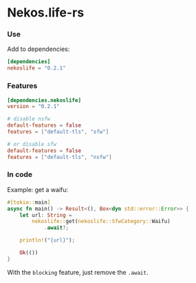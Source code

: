 # Nekos.life-rs

### Use

Add to dependencies:

```toml
[dependencies]
nekoslife = "0.2.1"
```

### Features

```toml
[dependencies.nekoslife]
version = "0.2.1"

# disable nsfw
default-features = false
features = ["default-tls", "sfw"]

# or disable sfw
default-features = false
features = ["default-tls", "nsfw"]
```

### In code

Example: get a waifu:

```rs
#[tokio::main]
async fn main() -> Result<(), Box<dyn std::error::Error>> {
    let url: String =
        nekoslife::get(nekoslife::SfwCategory::Waifu)
            .await?;

    println!("{url}");

    Ok(())
}
```

With the `blocking` feature, just remove the `.await`.
